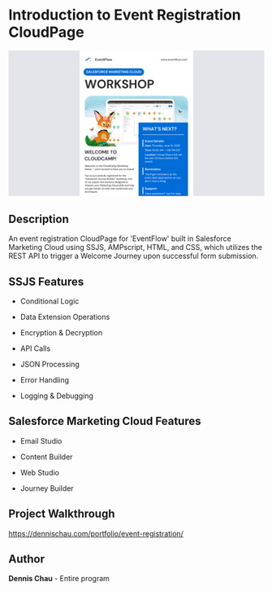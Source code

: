 # Introduction to Event Registration CloudPage

[![](https://github.com/d7chau/event-registration/blob/main/Images/event-registration-thumbnail.png)](https://dennischau.com/portfolio/event-registration/)

## Description

An event registration CloudPage for 'EventFlow' built in Salesforce Marketing Cloud using SSJS, AMPscript, HTML, and CSS, which utilizes the REST API to trigger a Welcome Journey upon successful form submission.

## SSJS Features

* Conditional Logic

* Data Extension Operations

* Encryption & Decryption

* API Calls

* JSON Processing

* Error Handling

* Logging & Debugging

## Salesforce Marketing Cloud Features

* Email Studio

* Content Builder

* Web Studio

* Journey Builder

## Project Walkthrough

https://dennischau.com/portfolio/event-registration/

## Author

**Dennis Chau** - Entire program
